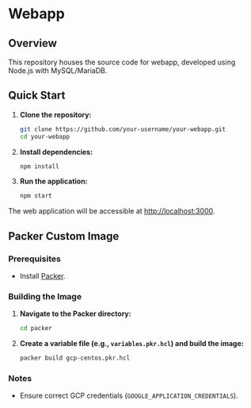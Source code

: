 # Webapp

## Overview

This repository houses the source code for webapp, developed using Node.js with MySQL/MariaDB.

## Quick Start

1. **Clone the repository:**
    ```bash
    git clone https://github.com/your-username/your-webapp.git
    cd your-webapp
    ```

2. **Install dependencies:**
    ```bash
    npm install
    ```

3. **Run the application:**
    ```bash
    npm start
    ```

The web application will be accessible at [http://localhost:3000](http://localhost:3000).

## Packer Custom Image

### Prerequisites

- Install [Packer](https://www.packer.io/).

### Building the Image

1. **Navigate to the Packer directory:**
    ```bash
    cd packer
    ```

2. **Create a variable file (e.g., `variables.pkr.hcl`) and build the image:**
    ```bash
    packer build gcp-centos.pkr.hcl
    ```

### Notes

- Ensure correct GCP credentials (`GOOGLE_APPLICATION_CREDENTIALS`).
